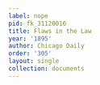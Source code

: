 ```yaml
---
label: nope
pid: fk_31120016
title: Flaws in the Law
year: '1895'
author: Chicago Daily
order: '305'
layout: single
collection: documents
---
```

